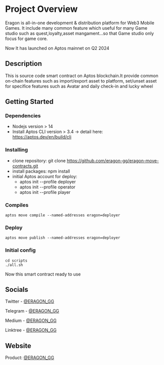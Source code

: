 # Project Overview

Eragon is all-in-one development & distribution platform for Web3 Mobile Games. It include many common feature which useful for many Game studio such as quest,loyalty,asset mangament...so that Game studio only focus for game core.

Now It has launched on Aptos mainnet on Q2 2024

## Description

This is source code smart contract on Aptos blockchain.It provide common on-chain features such as import/export asset to platform, set/unset asset for specifice features such as Avatar and daily check-in and lucky wheel

## Getting Started

### Dependencies

* Nodejs version > 14
* Install Aptos CLI version > 3.4 -> detail here: https://aptos.dev/en/build/cli

### Installing

* clone repository: git clone https://github.com/eragon-gg/eragon-move-contracts.git
* install packages: npm install
* initial Aptos account for deploy: 
    * aptos init --profile deployer
    * aptos init --profile operator
    * aptos init --profile player

### Compiles
```
aptos move compile --named-addresses eragon=deployer
```
### Deploy
```
aptos move publish --named-addresses eragon=deployer
```
### Initial config
```
cd scripts
./all.sh
```
Now this smart contract ready to use

## Socials

Twitter - [@ERAGON_GG](https://twitter.com/Eragon_gg)

Telegram - [@ERAGON_GG](https://t.me/eragongg)

Medium - [@ERAGON_GG](https://medium.com/@eragon_gg)

Linktree - [@ERAGON_GG](https://linktr.ee/ERAGON_GG)

## Website

Product: [@ERAGON_GG](https://eragon.gg)
